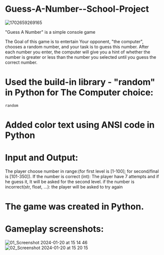 # Guess-A-Number--School-Project

![1702659269165](https://github.com/Zeus097/Guess-A-Number--School-Project/assets/142613528/3ad0ea62-23c9-4579-b8e6-e2f306835937)


"Guess A Number" is a simple console game

The Goal of this game is to entertain
Your opponent, "the computer", chooses a random number, and your task is to guess this number. After each number you enter, the computer will give you a hint of whether the number is greater or less than the number you selected until you guess the correct number.

# Used the build-in library - "random" in Python for The Computer choice:
    random
# Added color text using ANSI code in Python

# Input and Output:
The player choose number in range:(for first level is [1-100]; for second/final is [101-350]).
If the number is correct (int):
  The player have 7 attempts and if he guess it, It will be asked for the second level.
if the number is incorrect(str, float, ...):
  the player will be asked to try again

# The game was created in Python.

# Gameplay screenshots:


![01_Screenshot 2024-01-20 at 15 14 46](https://github.com/Zeus097/Guess-A-Number--School-Project/assets/142613528/f9392b71-4f62-4a73-9215-bdd1be24e4c0)
![02_Screenshot 2024-01-20 at 15 20 15](https://github.com/Zeus097/Guess-A-Number--School-Project/assets/142613528/69c42896-dd95-4e29-9832-d000b7893a62)



